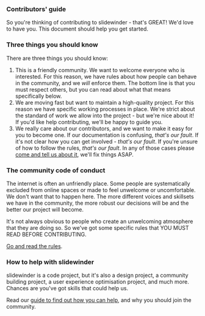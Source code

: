### Contributors' guide

So you're thinking of contributing to slidewinder - that's GREAT! We'd love to have you. This document should help you get started.

### Three things you should know

There are three things you should know:

1. This is a friendly community. We want to welcome everyone who is interested. For this reason, we have rules about how people can behave in the community, and we *will* enforce them. The bottom line is that you must respect others, but you can read about what that means specifically below.
2. We are moving fast but want to maintain a high-quality project. For this reason we have specific working processes in place. We're strict about the standard of work we allow into the project - but we're nice about it! If you'd like help contributing, we'll be happy to guide you.
3. We really care about our contributors, and we want to make it easy for you to become one. If our documentation is confusing, *that's our fault*. If it's not clear how you can get involved - *that's our fault*. If you're unsure of how to follow the rules, *that's our fault*. In any of those cases please [come and tell us about it](https://gitter.im/slidewinder/slidewinder), we'll fix things ASAP.

### The community code of conduct

The internet is often an unfriendly place. Some people are systematically excluded from online spaces or made to feel unwelcome or uncomfortable. We don't want that to happen here. The more different voices and skillsets we have in the community, the more robust our decisions will be and the better our project will become.

It's not always obvious to people who create an unwelcoming atmosphere that they are doing so. So we've got some specific rules that YOU MUST READ BEFORE CONTRIBUTING.

[Go and read the rules](01_code_of_conduct.html).

### How to help with slidewinder

slidewinder is a code project, but it's also a design project, a community building project, a user experience optimisation project, and much more. Chances are you've got skills that could help us.

Read our [guide to find out how you can help](02_how_to_help.html), and why you should join the community.
